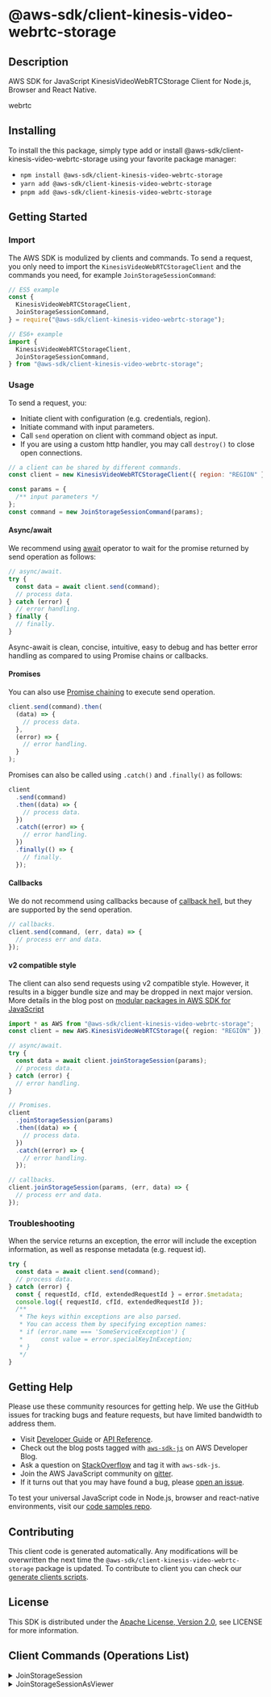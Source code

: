 <!-- generated file, do not edit directly -->

# @aws-sdk/client-kinesis-video-webrtc-storage

## Description

AWS SDK for JavaScript KinesisVideoWebRTCStorage Client for Node.js, Browser and React Native.

<fullname>webrtc</fullname>

<p>
</p>

## Installing

To install the this package, simply type add or install @aws-sdk/client-kinesis-video-webrtc-storage
using your favorite package manager:

- `npm install @aws-sdk/client-kinesis-video-webrtc-storage`
- `yarn add @aws-sdk/client-kinesis-video-webrtc-storage`
- `pnpm add @aws-sdk/client-kinesis-video-webrtc-storage`

## Getting Started

### Import

The AWS SDK is modulized by clients and commands.
To send a request, you only need to import the `KinesisVideoWebRTCStorageClient` and
the commands you need, for example `JoinStorageSessionCommand`:

```js
// ES5 example
const {
  KinesisVideoWebRTCStorageClient,
  JoinStorageSessionCommand,
} = require("@aws-sdk/client-kinesis-video-webrtc-storage");
```

```ts
// ES6+ example
import {
  KinesisVideoWebRTCStorageClient,
  JoinStorageSessionCommand,
} from "@aws-sdk/client-kinesis-video-webrtc-storage";
```

### Usage

To send a request, you:

- Initiate client with configuration (e.g. credentials, region).
- Initiate command with input parameters.
- Call `send` operation on client with command object as input.
- If you are using a custom http handler, you may call `destroy()` to close open connections.

```js
// a client can be shared by different commands.
const client = new KinesisVideoWebRTCStorageClient({ region: "REGION" });

const params = {
  /** input parameters */
};
const command = new JoinStorageSessionCommand(params);
```

#### Async/await

We recommend using [await](https://developer.mozilla.org/en-US/docs/Web/JavaScript/Reference/Operators/await)
operator to wait for the promise returned by send operation as follows:

```js
// async/await.
try {
  const data = await client.send(command);
  // process data.
} catch (error) {
  // error handling.
} finally {
  // finally.
}
```

Async-await is clean, concise, intuitive, easy to debug and has better error handling
as compared to using Promise chains or callbacks.

#### Promises

You can also use [Promise chaining](https://developer.mozilla.org/en-US/docs/Web/JavaScript/Guide/Using_promises#chaining)
to execute send operation.

```js
client.send(command).then(
  (data) => {
    // process data.
  },
  (error) => {
    // error handling.
  }
);
```

Promises can also be called using `.catch()` and `.finally()` as follows:

```js
client
  .send(command)
  .then((data) => {
    // process data.
  })
  .catch((error) => {
    // error handling.
  })
  .finally(() => {
    // finally.
  });
```

#### Callbacks

We do not recommend using callbacks because of [callback hell](http://callbackhell.com/),
but they are supported by the send operation.

```js
// callbacks.
client.send(command, (err, data) => {
  // process err and data.
});
```

#### v2 compatible style

The client can also send requests using v2 compatible style.
However, it results in a bigger bundle size and may be dropped in next major version. More details in the blog post
on [modular packages in AWS SDK for JavaScript](https://aws.amazon.com/blogs/developer/modular-packages-in-aws-sdk-for-javascript/)

```ts
import * as AWS from "@aws-sdk/client-kinesis-video-webrtc-storage";
const client = new AWS.KinesisVideoWebRTCStorage({ region: "REGION" });

// async/await.
try {
  const data = await client.joinStorageSession(params);
  // process data.
} catch (error) {
  // error handling.
}

// Promises.
client
  .joinStorageSession(params)
  .then((data) => {
    // process data.
  })
  .catch((error) => {
    // error handling.
  });

// callbacks.
client.joinStorageSession(params, (err, data) => {
  // process err and data.
});
```

### Troubleshooting

When the service returns an exception, the error will include the exception information,
as well as response metadata (e.g. request id).

```js
try {
  const data = await client.send(command);
  // process data.
} catch (error) {
  const { requestId, cfId, extendedRequestId } = error.$metadata;
  console.log({ requestId, cfId, extendedRequestId });
  /**
   * The keys within exceptions are also parsed.
   * You can access them by specifying exception names:
   * if (error.name === 'SomeServiceException') {
   *     const value = error.specialKeyInException;
   * }
   */
}
```

## Getting Help

Please use these community resources for getting help.
We use the GitHub issues for tracking bugs and feature requests, but have limited bandwidth to address them.

- Visit [Developer Guide](https://docs.aws.amazon.com/sdk-for-javascript/v3/developer-guide/welcome.html)
  or [API Reference](https://docs.aws.amazon.com/AWSJavaScriptSDK/v3/latest/index.html).
- Check out the blog posts tagged with [`aws-sdk-js`](https://aws.amazon.com/blogs/developer/tag/aws-sdk-js/)
  on AWS Developer Blog.
- Ask a question on [StackOverflow](https://stackoverflow.com/questions/tagged/aws-sdk-js) and tag it with `aws-sdk-js`.
- Join the AWS JavaScript community on [gitter](https://gitter.im/aws/aws-sdk-js-v3).
- If it turns out that you may have found a bug, please [open an issue](https://github.com/aws/aws-sdk-js-v3/issues/new/choose).

To test your universal JavaScript code in Node.js, browser and react-native environments,
visit our [code samples repo](https://github.com/aws-samples/aws-sdk-js-tests).

## Contributing

This client code is generated automatically. Any modifications will be overwritten the next time the `@aws-sdk/client-kinesis-video-webrtc-storage` package is updated.
To contribute to client you can check our [generate clients scripts](https://github.com/aws/aws-sdk-js-v3/tree/main/scripts/generate-clients).

## License

This SDK is distributed under the
[Apache License, Version 2.0](http://www.apache.org/licenses/LICENSE-2.0),
see LICENSE for more information.

## Client Commands (Operations List)

<details>
<summary>
JoinStorageSession
</summary>

[Command API Reference](https://docs.aws.amazon.com/AWSJavaScriptSDK/v3/latest/client/kinesis-video-webrtc-storage/command/JoinStorageSessionCommand/) / [Input](https://docs.aws.amazon.com/AWSJavaScriptSDK/v3/latest/Package/-aws-sdk-client-kinesis-video-webrtc-storage/Interface/JoinStorageSessionCommandInput/) / [Output](https://docs.aws.amazon.com/AWSJavaScriptSDK/v3/latest/Package/-aws-sdk-client-kinesis-video-webrtc-storage/Interface/JoinStorageSessionCommandOutput/)

</details>
<details>
<summary>
JoinStorageSessionAsViewer
</summary>

[Command API Reference](https://docs.aws.amazon.com/AWSJavaScriptSDK/v3/latest/client/kinesis-video-webrtc-storage/command/JoinStorageSessionAsViewerCommand/) / [Input](https://docs.aws.amazon.com/AWSJavaScriptSDK/v3/latest/Package/-aws-sdk-client-kinesis-video-webrtc-storage/Interface/JoinStorageSessionAsViewerCommandInput/) / [Output](https://docs.aws.amazon.com/AWSJavaScriptSDK/v3/latest/Package/-aws-sdk-client-kinesis-video-webrtc-storage/Interface/JoinStorageSessionAsViewerCommandOutput/)

</details>

